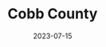 ---
title: "Cobb County"
cc-type: county
date: 2023-07-15
hashtag: cobb-county
state: Georgia
tags:
  - county
  - Georgia
---